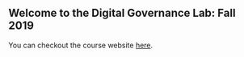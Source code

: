 ## Welcome to the Digital Governance Lab: Fall 2019

You can checkout the course website [here](https://digitalgovlab.github.io/Fall2019/).